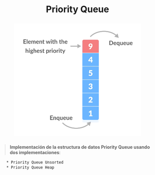 <h1 align="center">
  <p align="center">Priority Queue</p>
  <img src="PriorityQueue.webp" width=400>
</h1>

>__Implementación de la estructura de datos Priority Queue usando dos implementaciones__:

        * Priority Queue Unsorted
        * Priority Queue Heap
